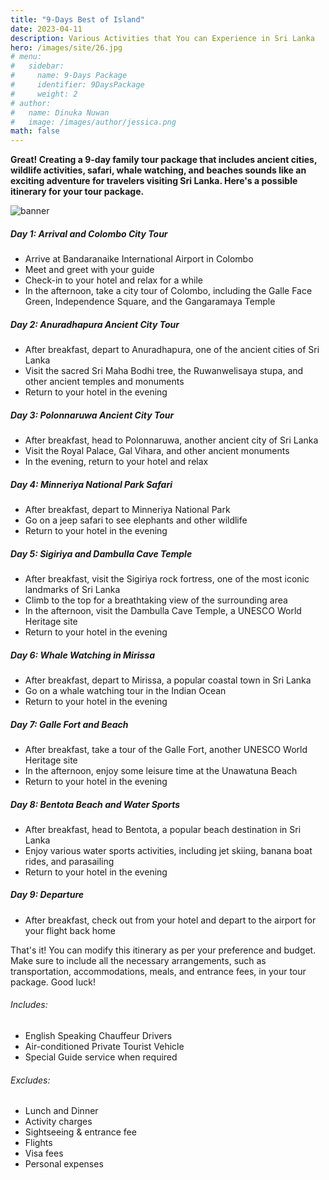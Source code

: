 ```yaml
---
title: "9-Days Best of Island"
date: 2023-04-11
description: Various Activities that You can Experience in Sri Lanka
hero: /images/site/26.jpg
# menu:
#   sidebar:
#     name: 9-Days Package
#     identifier: 9DaysPackage
#     weight: 2
# author:
#   name: Dinuka Nuwan
#   image: /images/author/jessica.png
math: false
---
```


<style>.images {text-align: center;}</style>

**Great! Creating a 9-day family tour package that includes ancient cities, wildlife activities, safari, whale watching, and beaches sounds like an exciting adventure for travelers visiting Sri Lanka. Here's a possible itinerary for your tour package.**

![banner](https://i.imgur.com/TII8L1d.png)

##### Day 1: Arrival and Colombo City Tour

- Arrive at Bandaranaike International Airport in Colombo
- Meet and greet with your guide
- Check-in to your hotel and relax for a while
- In the afternoon, take a city tour of Colombo, including the Galle Face Green, Independence Square, and the Gangaramaya Temple


##### Day 2: Anuradhapura Ancient City Tour

- After breakfast, depart to Anuradhapura, one of the ancient cities of Sri Lanka
- Visit the sacred Sri Maha Bodhi tree, the Ruwanwelisaya stupa, and other ancient temples and monuments
- Return to your hotel in the evening


##### Day 3: Polonnaruwa Ancient City Tour

- After breakfast, head to Polonnaruwa, another ancient city of Sri Lanka
- Visit the Royal Palace, Gal Vihara, and other ancient monuments
- In the evening, return to your hotel and relax


##### Day 4: Minneriya National Park Safari

- After breakfast, depart to Minneriya National Park
- Go on a jeep safari to see elephants and other wildlife
- Return to your hotel in the evening


##### Day 5: Sigiriya and Dambulla Cave Temple

- After breakfast, visit the Sigiriya rock fortress, one of the most iconic landmarks of Sri Lanka
- Climb to the top for a breathtaking view of the surrounding area
- In the afternoon, visit the Dambulla Cave Temple, a UNESCO World Heritage site
- Return to your hotel in the evening


##### Day 6: Whale Watching in Mirissa

- After breakfast, depart to Mirissa, a popular coastal town in Sri Lanka
- Go on a whale watching tour in the Indian Ocean
- Return to your hotel in the evening


##### Day 7: Galle Fort and Beach

- After breakfast, take a tour of the Galle Fort, another UNESCO World Heritage site
- In the afternoon, enjoy some leisure time at the Unawatuna Beach
- Return to your hotel in the evening


##### Day 8: Bentota Beach and Water Sports

- After breakfast, head to Bentota, a popular beach destination in Sri Lanka
- Enjoy various water sports activities, including jet skiing, banana boat rides, and parasailing
- Return to your hotel in the evening


##### Day 9: Departure

- After breakfast, check out from your hotel and depart to the airport for your flight back home


That's it! You can modify this itinerary as per your preference and budget. Make sure to include all the necessary arrangements, such as transportation, accommodations, meals, and entrance fees, in your tour package. Good luck!

######  Includes:

- English Speaking Chauffeur Drivers
- Air-conditioned Private Tourist Vehicle
- Special Guide service when required


######  Excludes:

- Lunch and Dinner
- Activity charges
- Sightseeing & entrance fee
- Flights
- Visa fees
- Personal expenses